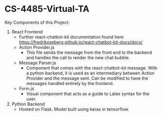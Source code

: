 # CS-4485-Virtual-TA
Key Components of this Project:
1. React Frontend
   - Further react-chatbot-kit documentation found here https://fredrikoseberg.github.io/react-chatbot-kit-docs/docs/
   - Action Provider.js
     - This file sends the message from the front end to the backend and handles the call to render the new chat bubble. 
   - Message Parser.js
     - Component that comes with the react-chatbot-kit message. With a python backend, it is used as an intermediary between Action Provider and the message sent. Can be modified to have the messages handled entirely by the frontend.
   - Form.js
      - Visual component that acts as a guide to Latex syntax for the user. 
2. Python Backend
   -  Hosted on Flask. Model built using keras in tensorflow. 
